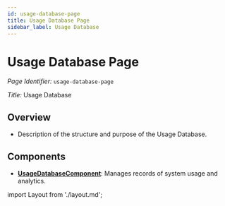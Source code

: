 ```yaml
---
id: usage-database-page
title: Usage Database Page
sidebar_label: Usage Database
---
```


# Usage Database Page

*Page Identifier:* `usage-database-page`

*Title:* Usage Database

## Overview
- Description of the structure and purpose of the Usage Database.

## Components
- [**UsageDatabaseComponent**](/docs/components/user_database.md): Manages records of system usage and analytics.

import Layout from './layout.md';

<Layout />


